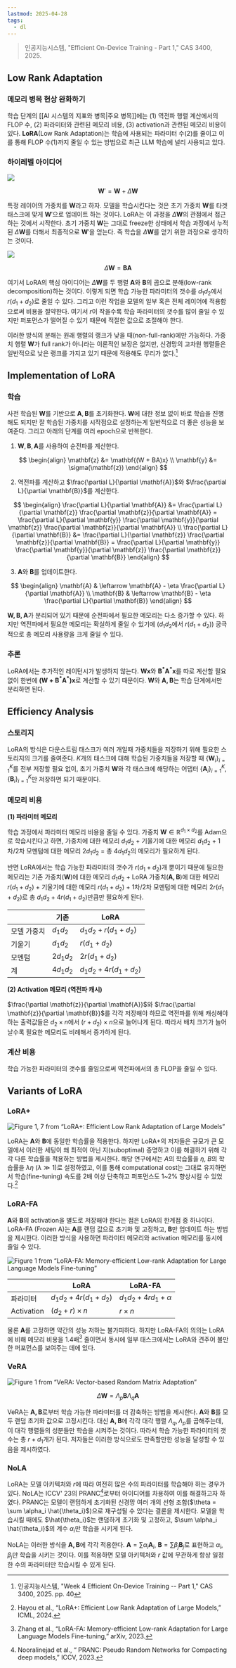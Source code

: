 ```yaml
---
lastmod: 2025-04-28
tags:
  - dl
---
```


> 인공지능시스템, "Efficient On-Device Training - Part 1," CAS 3400, 2025.

## Low Rank Adaptation

### 메모리 병목 현상 완화하기

학습 단계의 [[AI 시스템의 지표와 병목|주요 병목]]에는 (1) 역전파 행렬 계산에서의 FLOP 수, (2) 파라미터와 관련된 메모리 비용, (3) activation과 관련된 메모리 비용이 있다. **LoRA**(Low Rank Adaptation)는 학습에 사용되는 파라미터 수(2)를 줄이고 이를 통해 FLOP 수(1)까지 줄일 수 있는 방법으로 최근 LLM 학습에 널리 사용되고 있다.

### 하이레벨 아이디어

![](../../_static/cs/aisys-w4-fig1.png)

$$
\mathbf{W}' = \mathbf{W} + \Delta\mathbf{W}
$$

특정 레이어의 가중치를 $\mathbf{W}$라고 하자. 모델을 학습시킨다는 것은 초기 가중치 $\mathbf{W}$를 타겟 태스크에 맞게 $\mathbf{W}'$으로 업데이트 하는 것이다. LoRA는 이 과정을 $\Delta \mathbf{W}$의 관점에서 접근하는 것에서 시작한다. 초기 가중치 $\mathbf{W}$는 그대로 freeze한 상태에서 학습 과정에서 누적된 $\Delta \mathbf{W}$를 더해서 최종적으로 $\mathbf{W}'$을 얻는다. 즉 학습을 $\Delta \mathbf{W}$를 얻기 위한 과정으로 생각하는 것이다.

![](../../_static/cs/aisys-w4-fig2.png)

$$
\Delta \mathbf{W} = \mathbf{B} \mathbf{A}
$$

여기서 LoRA의 핵심 아이디어는 $\Delta \mathbf{W}$를 두 행렬 $\mathbf{A}$와 $\mathbf{B}$의 곱으로 분해(low-rank decomposition)하는 것이다. 이렇게 되면 학습 가능한 파라미터의 갯수를 $d_1d_2$에서 $r(d_1 + d_2)$로 줄일 수 있다. 그리고 이런 작업을 모델의 일부 혹은 전체 레이어에 적용함으로써 비용을 절약한다. 여기서 $r$이 작을수록 학습 파라미터의 갯수를 많이 줄일 수 있지만 퍼포먼스가 떨어질 수 있기 때문에 적절한 값으로 조절해야 한다.

이러한 방식의 분해는 원래 행렬의 랭크가 낮을 때(non-full-rank)에만 가능하다. 가중치 행렬 $\mathbf{W}$가 full rank가 아니라는 이론적인 보장은 없지만, 신경망의 고차원 행렬들은 일반적으로 낮은 랭크를 가지고 있기 때문에 적용해도 무리가 없다.[^1]

## Implementation of LoRA

### 학습

사전 학습된 $\mathbf{W}$를 기반으로 $\mathbf{A}, \mathbf{B}$를 초기화한다. $\mathbf{W}$에 대한 정보 없이 바로 학습을 진행해도 되지만 잘 학습된 가중치를 시작점으로 설정하는게 일반적으로 더 좋은 성능을 보여준다. 그리고 아래의 단계를 여러 epoch으로 반복한다.

1. $\mathbf{W}, \mathbf{B}, \mathbf{A}$를 사용하여 순전파를 계산한다.
   
$$
\begin{align}
\mathbf{z} &= \mathbf{(W + BA)x} \\
\mathbf{y} &= \sigma(\mathbf{z})
\end{align}
$$
  
2. 역전파를 계산하고 $\frac{\partial L}{\partial \mathbf{A}}$와 $\frac{\partial L}{\partial \mathbf{B}}$를 계산한다.
   
$$
\begin{align}
\frac{\partial L}{\partial \mathbf{A}} &= \frac{\partial L}{\partial \mathbf{z}} \frac{\partial \mathbf{z}}{\partial \mathbf{A}} = \frac{\partial L}{\partial \mathbf{y}} \frac{\partial \mathbf{y}}{\partial \mathbf{z}} \frac{\partial \mathbf{z}}{\partial \mathbf{A}} \\
\frac{\partial L}{\partial \mathbf{B}} &= \frac{\partial L}{\partial \mathbf{z}} \frac{\partial \mathbf{z}}{\partial \mathbf{B}} = \frac{\partial L}{\partial \mathbf{y}} \frac{\partial \mathbf{y}}{\partial \mathbf{z}} \frac{\partial \mathbf{z}}{\partial \mathbf{B}}
\end{align}
$$

3. $\mathbf{A}$와 $\mathbf{B}$를 업데이트한다.
   
$$
\begin{align}
\mathbf{A} & \leftarrow \mathbf{A} - \eta \frac{\partial L}{\partial \mathbf{A}} \\
\mathbf{B} & \leftarrow \mathbf{B} - \eta \frac{\partial L}{\partial \mathbf{B}}
\end{align}
$$

$\mathbf{W, B, A}$가 분리되어 있기 때문에 순전파에서 필요한 메모리는 다소 증가할 수 있다. 하지만 역전파에서 필요한 메모리는 확실하게 줄일 수 있기에 ($d_1d_2$에서 $r(d_1 + d_2)$) 궁극적으로 총 메모리 사용량을 크게 줄일 수 있다.

### 추론

LoRA에서는 추가적인 레이턴시가 발생하지 않는다. $\mathbf{Wx}$와 $\mathbf{B^*A^*x}$를 따로 계산할 필요 없이 한번에 $\mathbf{(W + B^*A^*)x}$로 계산할 수 있기 때문이다. $\mathbf{W}$와 $\mathbf{A, B}$는 학습 단계에서만 분리하면 된다. 

## Efficiency Analysis

### 스토리지

LoRA의 방식은 다운스트림 태스크가 여러 개일때 가중치들을 저장하기 위해 필요한 스토리지의 크기를 줄여준다. $K$개의 태스크에 대해 학습된 가중치들을 저장할 때 $\{\mathbf{W}_i\}_{i=1}^K$를 전부 저장할 필요 없이, 초기 가중치 $\mathbf{W}$와 각 태스크에 해당하는 어댑터 $\{\mathbf{A}_i\}_{i=1}^K, \{\mathbf{B}_i\}_{i=1}^K$만 저장하면 되기 때문이다.

### 메모리 비용

**(1) 파라미터 메모리**

학습 과정에서 파라미터 메모리 비용을 줄일 수 있다. 가중치 $\mathbf{W} \in \mathbb{R}^{d_1 \times d_2}$를 Adam으로 학습시킨다고 하면, 가중치에 대한 메모리 $d_1d_2$ + 기울기에 대한 메모리 $d_1d_2$ + 1차/2차 모멘텀에 대한 메모리 $2d_1d_2$ = 총 $4d_1d_2$의 메모리가 필요하게 된다.

반면 LoRA에서는 학습 가능한 파라미터의 갯수가 $r(d_1 + d_2)$개 뿐이기 때문에 필요한 메모리는 기존 가중치($\mathbf{W}$)에 대한 메모리 $d_1d_2$ + LoRA 가중치($\mathbf{A, B}$)에 대한 메모리 $r(d_1 + d_2)$ + 기울기에 대한 메모리 $r(d_1 + d_2)$ + 1차/2차 모멘텀에 대한 메모리 $2r(d_1 + d_2)$로 총 $d_1d_2 + 4r(d_1 + d_2)$만큼만 필요하게 된다.

||기존|LoRA|
|-|-|-|
|모델 가중치|$d_1d_2$|$d_1d_2 + r(d_1 + d_2)$|
|기울기|$d_1d_2$|$r(d_1 + d_2)$|
|모멘텀|$2d_1d_2$|$2r(d_1 + d_2)$|
|계|$4d_1d_2$|$d_1d_2 + 4r(d_1 + d_2)$|

**(2) Activation 메모리 (역전파 캐시)**

$\frac{\partial \mathbf{z}}{\partial \mathbf{A}}$와 $\frac{\partial \mathbf{z}}{\partial \mathbf{B}}$를 각각 저장해야 하므로 역전파를 위해 캐싱해야 하는 출력값들은 $d_2 \times n$에서 $(r + d_2) \times n$으로 늘어나게 된다. 따라서 배치 크기가 늘어날수록 필요한 메모리도 비례해서 증가하게 된다.

### 계산 비용

학습 가능한 파라미터의 갯수를 줄임으로써 역전파에서의 총 FLOP을 줄일 수 있다.

## Variants of LoRA

### LoRA+

![Figure 1, 7 from “LoRA+: Efficient Low Rank Adaptation of Large Models”](../../_static/cs/aisys-w4-fig3.png)

LoRA는 $\mathbf{A}$와 $\mathbf{B}$에 동일한 학습률을 적용한다. 하지만 LoRA+의 저자들은 규모가 큰 모델에서 이러한 세팅이 왜 최적이 아닌 지(suboptimal) 증명하고 이를 해결하기 위해 각각 다른 학습률을 적용하는 방법을 제시한다. 해당 연구에서는 $A$의 학습률을 $\eta$, $B$의 학습률을 $\lambda \eta$ ($\lambda \gg 1$)로 설정하였고, 이를 통해 computational cost는 그대로 유지하면서 학습(fine-tuning) 속도를 2배 이상 단축하고 퍼포먼스도 1~2% 향상시킬 수 있었다.[^2]

### LoRA-FA

$\mathbf{A}$와 $\mathbf{B}$의 activation을 별도로 저장해야 한다는 점은 LoRA의 한계점 중 하나이다. LoRA-FA (Frozen A)는 $\mathbf{A}$를 랜덤 값으로 초기화 및 고정하고, $\mathbf{B}$만 업데이트 하는 방법을 제시한다. 이러한 방식을 사용하면 파라미터 메모리와 activation 메모리를 동시에 줄일 수 있다.

![Figure 1 from “LoRA-FA: Memory-efficient Low-rank Adaptation for Large Language Models Fine-tuning”](../../_static/cs/aisys-w4-fig4.png)

||LoRA|LoRA-FA|
|-|-|-|
|파라미터|$d_1d_2 + 4r(d_1 + d_2)$|$d_1d_2 + 4rd_1 + \alpha$|
|Activation|$(d_2 + r) \times n$|$r \times n$|

물론 $\mathbf{A}$를 고정하면 약간의 성능 저하는 불가피하다. 하지만 LoRA-FA의 의의는 LoRA에 비해 메모리 비용을 1.4배[^3] 줄이면서 동시에 일부 태스크에서는 LoRA와 견주어 볼만한 퍼포먼스를 보여주는 데에 있다.

### VeRA

![Figure 1 from “VeRA: Vector-based Random Matrix Adaptation”](../../_static/cs/aisys-w4-fig5.png)

$$
\Delta \mathbf{W} = \Lambda_p \mathbf{B} \Lambda_q \mathbf{A}
$$

VeRA는 $\mathbf{A, B}$로부터 학습 가능한 파라미터를 더 감축하는 방법을 제시한다. $\mathbf{A}$와 $\mathbf{B}$를 모두 랜덤 초기화 값으로 고정시킨다. 대신 $\mathbf{A, B}$에 각각 대각 행렬 $\Lambda_q, \Lambda_p$를 곱해주는데, 이 대각 행렬들의 성분들만 학습을 시켜주는 것이다. 따라서 학습 가능한 파라미터의 갯수는 총 $r + d_1$개가 된다. 저자들은 이러한 방식으로도 만족할만한 성능을 달성할 수 있음을 제시하였다.

### NoLA

LoRA는 모델 아키텍처와 $r$에 따라 여전히 많은 수의 파라미터를 학습해야 하는 경우가 있다. NoLA는 ICCV' 23의 PRANC[^4]로부터 아이디어를 차용하여 이를 해결하고자 하였다. PRANC는 모델이 랜덤하게 초기화된 신경망 여러 개의 선형 조합($\theta = \sum \alpha_i \hat{\theta_i}$)으로 재구성될 수 있다는 결론을 제시한다. 모델을 학습시킬 때에도 $\hat{\theta_i}$는 랜덤하게 초기화 및 고정하고, $\sum \alpha_i \hat{\theta_i}$의 계수 $\alpha_i$만 학습을 시키게 된다.

NoLA는 이러한 방식을 $\mathbf{A, B}$에 각각 적용한다. $\mathbf{A} = \sum \alpha_i \mathbf{A}_i$, $\mathbf{B} = \sum \beta_j \mathbf{B}_j$로 표현하고 $\alpha_i, \beta_j$만 학습을 시키는 것이다. 이를 적용하면 모델 아키텍처와 $r$ 값에 무관하게 항상 일정한 수의 파라미터만 학습시킬 수 있게 된다.

[^1]: 인공지능시스템, "Week 4 Efficient On-Device Training -- Part 1," CAS 3400, 2025. pp. 40
[^2]: Hayou et al., “LoRA+: Efficient Low Rank Adaptation of Large Models,” ICML, 2024.
[^3]: Zhang et al., “LoRA-FA: Memory-efficient Low-rank Adaptation for Large Language Models Fine-tuning,” arXiv, 2023.
[^4]: Nooralinejad et al., “ PRANC: Pseudo Random Networks for Compacting deep models,” ICCV, 2023.